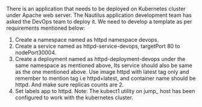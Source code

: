 There is an application that needs to be deployed on Kubernetes cluster under Apache web server. The Nautilus application development team has asked the DevOps team to deploy it. We need to develop a template as per requirements mentioned below:
1. Create a namespace named as httpd namespace devops.
2. Create a service named as httpd-service-devops, targetPort 80 to
nodePort30004.
3. Create a deployment named as httpd-deployment-devops under the same namespace as mentioned above, Its service should also be same as the one mentioned above. Use image httpd with latest tag only and remember to mention tag i.e httpd+latest, and container name should be httpd. And make sure replicas counts are 2.
4. Set labels app to httpd.
Note: The kubect1 utility on jump_ host has been configured to work with the
kubernetes cluster.